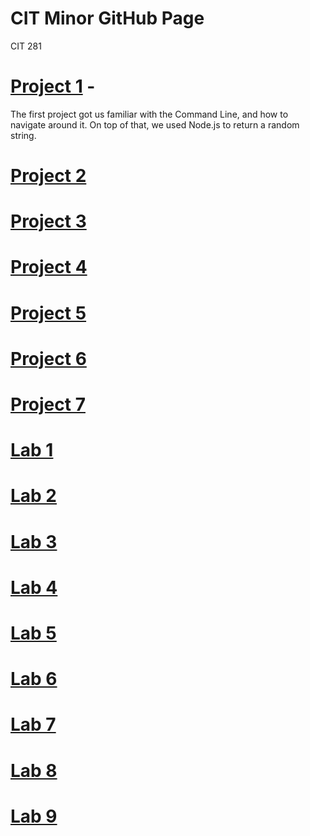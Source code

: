 # CIT Minor GitHub Page
CIT 281

# [Project 1](https://uo-cit-bradyr57.github.io/cit281-p1) - 
The first project got us familiar with the Command Line, and how to navigate around it. On top of that, we used Node.js to return a random string. 
# [Project 2](https://uo-cit-bradyr57.github.io/cit281-p2/)
# [Project 3](https://uo-cit-bradyr57.github.io/cit281-p3/)
# [Project 4](https://uo-cit-bradyr57.github.io/cit281-p3/)
# [Project 5](https://uo-cit-bradyr57.github.io/cit281-p5/)
# [Project 6](https://uo-cit-bradyr57.github.io/cit281-p6/)
# [Project 7](https://uo-cit-bradyr57.github.io/cit281-p7/)

# [Lab 1](https://uo-cit-bradyr57.github.io/cit281-lab1/)
# [Lab 2](https://uo-cit-bradyr57.github.io/cit281-lab2/)
# [Lab 3](https://uo-cit-bradyr57.github.io/cit281-lab3/)
# [Lab 4](https://uo-cit-bradyr57.github.io/cit281-lab4/)
# [Lab 5](https://uo-cit-bradyr57.github.io/cit281-lab5/)
# [Lab 6](https://uo-cit-bradyr57.github.io/cit281-lab6/)
# [Lab 7](https://uo-cit-bradyr57.github.io/cit281-lab1/)
# [Lab 8](https://uo-cit-bradyr57.github.io/cit281-lab8/)
# [Lab 9](https://uo-cit-bradyr57.github.io/cit281-lab9/)
